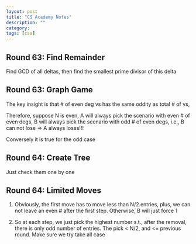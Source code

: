 ```yaml
---
layout: post
title: "CS Academy Notes" 
description: ""
category: 
tags: [csa]
---
```


Round 63: Find Remainder
---------
Find GCD of all deltas, then find the smallest prime divisor of this  delta

Round 63: Graph Game
---------
The key insight is that # of even deg vs has the same oddity as total # of vs,

Therefore, suppose N is even, A will always pick the scenario with even # of even degs, B will always pick the scenario with odd # of even degs, i.e., B can not lose => A always loses!!!

Conversely it is true for the odd case


Round 64: Create Tree
---------
Just check them one by one

Round 64: Limited Moves
----------
1. Obviously, the first move has to move less than N/2 entries, plus, we can not leave an even # after the first step. Otherwise, B will just force 1 

2. So at each step, we just pick the highest number s.t., after the removal, there is only odd number of entries. The pick < N/2, and <= previous round. Make sure we try take all case
